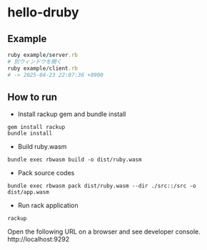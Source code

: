 # hello-druby

## Example
```ruby
ruby example/server.rb
# 別ウィンドウを開く
ruby example/client.rb
# -> 2025-04-23 22:07:36 +0900
```

## How to run

- Install rackup gem and bundle install

```
gem install rackup
bundle install
```

- Build ruby.wasm

```
bundle exec rbwasm build -o dist/ruby.wasm
```

- Pack source codes

```
bundle exec rbwasm pack dist/ruby.wasm --dir ./src::/src -o dist/app.wasm
```

- Run rack application

```
rackup
```

Open the following URL on a browser and see developer console. http://localhost:9292